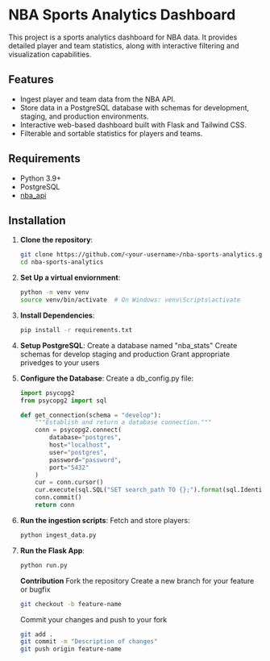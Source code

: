 # NBA Sports Analytics Dashboard

This project is a sports analytics dashboard for NBA data. It provides detailed player and team statistics, along with interactive filtering and visualization capabilities.

## Features

- Ingest player and team data from the NBA API.
- Store data in a PostgreSQL database with schemas for development, staging, and production environments.
- Interactive web-based dashboard built with Flask and Tailwind CSS.
- Filterable and sortable statistics for players and teams.

## Requirements

- Python 3.9+
- PostgreSQL
- [nba_api](https://github.com/swar/nba_api)

## Installation

1. **Clone the repository**:

   ```bash
   git clone https://github.com/<your-username>/nba-sports-analytics.git
   cd nba-sports-analytics
   ```

2. **Set Up a virtual enviornment**:

    ```bash
    python -m venv venv
    source venv/bin/activate  # On Windows: venv\Scripts\activate

    ```

3. **Install Dependencies**:

    ```bash
    pip install -r requirements.txt
    ```

4. **Setup PostgreSQL**:
    Create a database named "nba_stats"
    Create schemas for develop staging and production
    Grant appropriate privedges to your users

5. **Configure the Database**:
    Create a db_config.py file:

    ```python
    import psycopg2
    from psycopg2 import sql

    def get_connection(schema = "develop"):
        """Establish and return a database connection."""
        conn = psycopg2.connect(
            database="postgres",
            host="localhost",
            user="postgres",
            password="password",
            port="5432"
        )
        cur = conn.cursor()
        cur.execute(sql.SQL("SET search_path TO {};").format(sql.Identifier(schema)))
        conn.commit()
        return conn
    ```

6. **Run the ingestion scripts**:
    Fetch and store players:

    ```bash
    python ingest_data.py
    ```

7. **Run the Flask App**:

    ```bash
    python run.py
    ```

    **Contribution**
    Fork the repository
    Create a new branch for your feature or bugfix

    ```bash
    git checkout -b feature-name
    ```

    Commit your changes and push to your fork

    ```bash
    git add .
    git commit -m "Description of changes"
    git push origin feature-name
    ```
